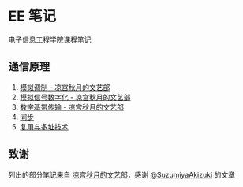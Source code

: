 # EE 笔记
电子信息工程学院课程笔记

## 通信原理
1. [模拟调制 - 凉宫秋月的文艺部](https://suzumiyaakizuki.github.io/2023/05/16/%E6%A8%A1%E6%8B%9F%E8%B0%83%E5%88%B6/)
2. [模拟信号数字化 - 凉宫秋月的文艺部](https://suzumiyaakizuki.github.io/2023/05/16/%E6%A8%A1%E6%8B%9F%E8%B0%83%E5%88%B6/)
3. [数字基带传输 - 凉宫秋月的文艺部](https://suzumiyaakizuki.github.io/2023/05/23/%E9%80%9A%E4%BF%A1%E5%8E%9F%E7%90%86%C2%B7%E6%95%B0%E5%AD%97%E4%BF%A1%E5%8F%B7%E5%9F%BA%E5%B8%A6%E4%BC%A0%E8%BE%93/)
4. [同步](./%E9%80%9A%E4%BF%A1%E5%8E%9F%E7%90%86/%E4%B8%83%E3%80%81%E5%90%8C%E6%AD%A5.md)
5. [复用与多址技术](./%E9%80%9A%E4%BF%A1%E5%8E%9F%E7%90%86/%E5%85%AB%E3%80%81%E5%A4%8D%E7%94%A8%E4%B8%8E%E5%A4%9A%E5%9D%80%E6%8A%80%E6%9C%AF.md)

## 致谢
列出的部分笔记来自 [凉宫秋月的文艺部](https://suzumiyaakizuki.github.io/)，感谢 [@SuzumiyaAkizuki](https://github.com/SuzumiyaAkizuki) 的文章